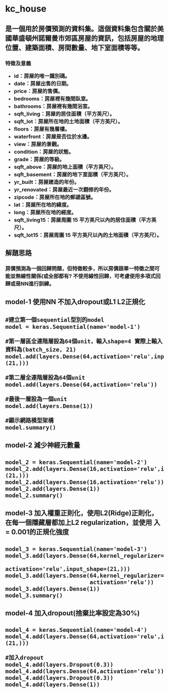 <h1>kc_house  
<h2>是一個用於房價預測的資料集。這個資料集包含關於美國華盛頓州諾爾曼市郊區房屋的資訊，包括房屋的地理位置、建築面積、房間數量、地下室面積等等。  
  
<h3>特徵及意義   


* id：房屋的唯一識別碼。  
* date：房屋出售的日期。  
* price：房屋的售價。  
* bedrooms：房屋裡有幾間臥室。  
* bathrooms：房屋裡有幾間浴室。  
* sqft_living：房屋的居住面積（平方英尺）。  
* sqft_lot：房屋所在地的土地面積（平方英尺）。  
* floors：房屋有幾層樓。  
* waterfront：房屋是否位於水邊。  
* view：房屋的景觀。  
* condition：房屋的狀態。  
* grade：房屋的等級。  
* sqft_above：房屋的地上面積（平方英尺）。  
* sqft_basement：房屋的地下室面積（平方英尺）。  
* yr_built：房屋建造的年份。  
* yr_renovated：房屋最近一次翻修的年份。  
* zipcode：房屋所在地的郵遞區號。  
* lat：房屋所在地的緯度。  
* long：房屋所在地的經度。 
* sqft_living15：房屋周圍 15 平方英尺以內的居住面積（平方英尺）。 
* sqft_lot15：房屋周圍 15 平方英尺以內的土地面積（平方英尺）。  

<h2>解題思路  
<h3>房價預測為一個回歸問題，但特徵較多，所以房價跟單一特徵之間可能並無線性關係(或全部都有?  
不使用線性回歸，可考慮使用多項式回歸或是NN進行訓練。

  

<h2>model-1 使用NN 不加入dropout或L1 L2正規化<h2> 

```python3
#建立第一個sequential型別的model
model = keras.Sequential(name='model-1')

#第一層區全連階層設為64個unit，輸入shape=4 實際上輸入資料為(batch_size, 21)
model.add(layers.Dense(64,activation='relu',input_shape=(21,)))

#第二層全連階層設為64個unit
model.add(layers.Dense(64,activation='relu'))

#最後一層設為一個unit
model.add(layers.Dense(1))

#顯示網路模型架構
model.summary()
```
  
  
<h2>model-2 減少神經元數量<h2> 

```python3
model_2 = keras.Sequential(name='model-2')
model_2.add(layers.Dense(16,activation='relu',input_shape=(21,)))
model_2.add(layers.Dense(16,activation='relu'))
model_2.add(layers.Dense(1))
model_2.summary()
```  
  
<h2>model-3 加入權重正則化，使用L2(Ridge)正則化，在每一個隱藏層都加上L2 regularization，並使用 入= 0.001的正規化強度<h2>  

```python3
model_3 = keras.Sequential(name='model-3')
model_3.add(layers.Dense(64,kernel_regularizer=keras.regularizers.l2(0.001),
                         activation='relu',input_shape=(21,)))
model_3.add(layers.Dense(64,kernel_regularizer=keras.regularizers.l2(0.001),
                         activation='relu'))
model_3.add(layers.Dense(1))
model_3.summary()
```
  
  
<h2>model-4 加入dropout(捨棄比率設定為30%)<h2>  
  
```python3
model_4 = keras.Sequential(name='model-4')
model_4.add(layers.Dense(64,activation='relu',input_shape=(21,)))

#加入dropout
model_4.add(layers.Dropout(0.3))
model_4.add(layers.Dense(64,activation='relu'))
model_4.add(layers.Dropout(0.3))
model_4.add(layers.Dense(1))  
```  
